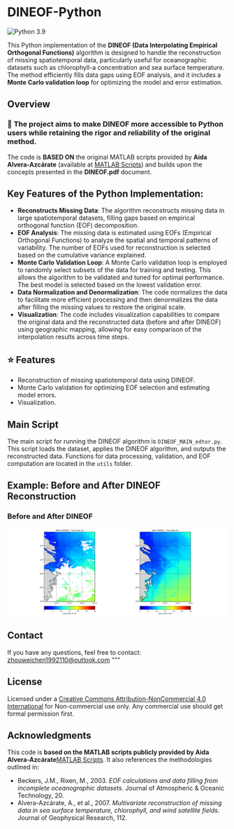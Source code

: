 
# DINEOF-Python

![Python 3.9](https://img.shields.io/badge/python-3.9-green.svg?style=plastic)

This Python implementation of the **DINEOF (Data Interpolating Empirical Orthogonal Functions)** algorithm is designed to handle the reconstruction of missing spatiotemporal data, particularly useful for oceanographic datasets such as chlorophyll-a concentration and sea surface temperature. The method efficiently fills data gaps using EOF analysis, and it includes a **Monte Carlo validation loop** for optimizing the model and error estimation.

## Overview
### :rocket: **The project aims to make DINEOF more accessible to Python users while retaining the rigor and reliability of the original method.**

The code is **BASED ON** the original MATLAB scripts provided by **Aida Alvera-Azcárate** (available at [MATLAB Scripts](https://github.com/aida-alvera/DINEOF/tree/master/Scripts/Matlab)) and builds upon the concepts presented in the **DINEOF.pdf** document.


## Key Features of the Python Implementation:
- **Reconstructs Missing Data**: The algorithm reconstructs missing data in large spatiotemporal datasets, filling gaps based on empirical orthogonal function (EOF) decomposition.
- **EOF Analysis**: The missing data is estimated using EOFs (Empirical Orthogonal Functions) to analyze the spatial and temporal patterns of variability. The number of EOFs used for reconstruction is selected based on the cumulative variance explained.
- **Monte Carlo Validation Loop**: A Monte Carlo validation loop is employed to randomly select subsets of the data for training and testing. This allows the algorithm to be validated and tuned for optimal performance. The best model is selected based on the lowest validation error.
- **Data Normalization and Denormalization**: The code normalizes the data to facilitate more efficient processing and then denormalizes the data after filling the missing values to restore the original scale.
- **Visualization**: The code includes visualization capabilities to compare the original data and the reconstructed data (before and after DINEOF) using geographic mapping, allowing for easy comparison of the interpolation results across time steps.

## :star: Features
- Reconstruction of missing spatiotemporal data using DINEOF.
- Monte Carlo validation for optimizing EOF selection and estimating model errors.
- Visualization.

## Main Script
The main script for running the DINEOF algorithm is `DINEOF_MAIN_edtor.py`. This script loads the dataset, applies the DINEOF algorithm, and outputs the reconstructed data. Functions for data processing, validation, and EOF computation are located in the `utils` folder.

## Example: Before and After DINEOF Reconstruction
### Before and After DINEOF
![DINEOF Reconstruction](./figs/DINEOF_Comparison_TimeStep_29.png)

## Contact
If you have any questions, feel free to contact: zhouweichen1992110@outlook.com """

## License
Licensed under a [Creative Commons Attribution-NonCommercial 4.0 International](https://creativecommons.org/licenses/by-nc/4.0/) for Non-commercial use only.
Any commercial use should get formal permission first.

## Acknowledgments
This code is **based on the MATLAB scripts publicly provided by Aida Alvera-Azcárate**[MATLAB Scripts](https://github.com/aida-alvera/DINEOF/tree/master/Scripts/Matlab). It also references the methodologies outlined in:
- Beckers, J.M., Rixen, M., 2003. *EOF calculations and data filling from incomplete oceanographic datasets*. Journal of Atmospheric & Oceanic Technology, 20.
- Alvera-Azcárate, A., et al., 2007. *Multivariate reconstruction of missing data in sea surface temperature, chlorophyll, and wind satellite fields*. Journal of Geophysical Research, 112.




